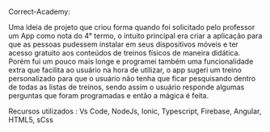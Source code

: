 Correct-Academy: 

Uma ideia de projeto que criou forma quando foi solicitado pelo professor um App como nota do 4° termo, o intuito principal era criar a aplicação para que as pessoas pudessem instalar em seus dispositivos móveis e ter acesso gratuito aos conteúdos de treinos físicos de maneira didática.
Porém fui um pouco mais longe e programei também uma funcionalidade extra que facilita ao usuário na hora de utilizar, o app sugeri um treino personalizado para que o usuário não tenha que ficar pesquisando dentro de todas as listas de treinos, sendo assim o usuário responde algumas perguntas que foram programadas e então a mágica é feita.

Recursos utilizados : Vs Code, NodeJs, Ionic, Typescript, Firebase, Angular, HTML5, sCss
